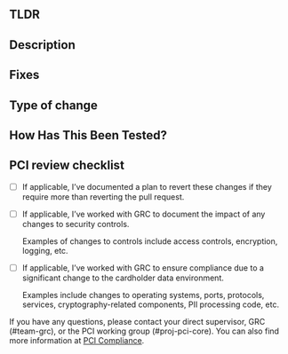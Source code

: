 <!-- markdownlint-disable MD041 -->

## TLDR

<!--- In one line - what are you doing? -->

## Description

<!--- Explain the full necessity for this change and any supporting information someone reading this PR needs to know -->

## Fixes

<!--- You should have a jira ticket for this work, if not why not? -->

## Type of change

<!--- Code/Config? Python/Golang? -->

## How Has This Been Tested?

<!--- Have you tested this change? Show me the evidence, If not why not? -->

## PCI review checklist

<!-- heimdall_github_prtemplate:grc-pci_dss-2024-01-05 -->

- [ ] If applicable, I’ve documented a plan to revert these changes if they
      require more than reverting the pull request.

- [ ] If applicable, I’ve worked with GRC to document the impact of any changes
      to security controls.

  Examples of changes to controls include access controls, encryption, logging,
  etc.

- [ ] If applicable, I’ve worked with GRC to ensure compliance due to a
      significant change to the cardholder data environment.

  Examples include changes to operating systems, ports, protocols, services,
  cryptography-related components, PII processing code, etc.

If you have any questions, please contact your direct supervisor, GRC
(#team-grc), or the PCI working group (#proj-pci-core). You can also find more
information at
[PCI Compliance](https://hashicorp.atlassian.net/wiki/spaces/SEC/pages/2784559202/PCI+Compliance).
